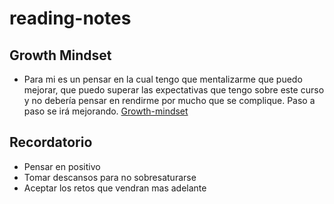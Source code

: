 # reading-notes

## Growth Mindset
- Para mi es un pensar en la cual tengo que mentalizarme que puedo mejorar, que puedo superar las expectativas que tengo sobre este curso y no debería pensar en rendirme por mucho que se complique. Paso a paso se irá mejorando.
  [Growth-mindset](www.atlassian.com/blog/inside-atlassian/growth-mindset)

## Recordatorio
- Pensar en positivo
- Tomar descansos para no sobresaturarse
- Aceptar los retos que vendran mas adelante
